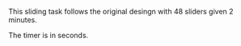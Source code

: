 This sliding task follows the original desingn with 48 sliders given 2 minutes.

The timer is in seconds.